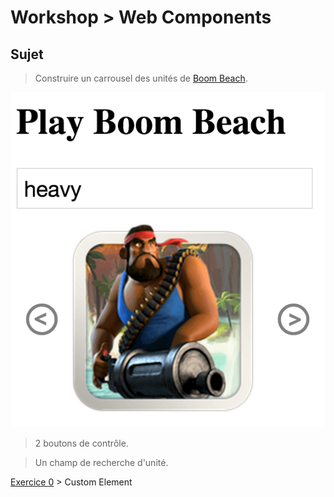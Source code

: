 # Workshop > Web Components

## Sujet

> Construire un carrousel des unités de [Boom Beach](http://www.playboombeach.com/troops/).

![Résultat final](final.png "Boom Beach Carrousel")

> 2 boutons de contrôle.

> Un champ de recherche d'unité.

[Exercice 0](ce.md) >  Custom Element
